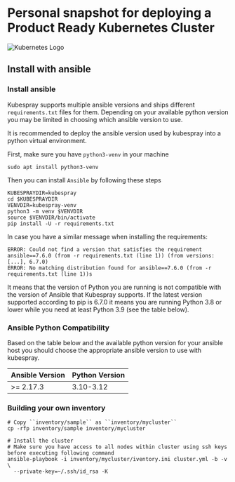 # Personal snapshot for deploying a Product Ready Kubernetes Cluster

![Kubernetes Logo](https://raw.githubusercontent.com/kubernetes-sigs/kubespray/master/docs/img/kubernetes-logo.png)

## Install with ansible

### Install ansible

Kubespray supports multiple ansible versions and ships different `requirements.txt` files for them. Depending on your available python version you may be limited in choosing which ansible version to use.

It is recommended to deploy the ansible version used by kubespray into a python virtual environment.

First, make sure you have `python3-venv` in your machine

```ShellSession
sudo apt install python3-venv
```

Then you can install `Ansible` by following these steps

```ShellSession
KUBESPRAYDIR=kubespray
cd $KUBESPRAYDIR
VENVDIR=kubespray-venv
python3 -m venv $VENVDIR
source $VENVDIR/bin/activate
pip install -U -r requirements.txt
```

In case you have a similar message when installing the requirements:

```ShellSession
ERROR: Could not find a version that satisfies the requirement ansible==7.6.0 (from -r requirements.txt (line 1)) (from versions: [...], 6.7.0)
ERROR: No matching distribution found for ansible==7.6.0 (from -r requirements.txt (line 1))s
```

It means that the version of Python you are running is not compatible with the version of Ansible that Kubespray supports. If the latest version supported according to pip is 6.7.0 it means you are running Python 3.8 or lower while you need at least Python 3.9 (see the table below).

### Ansible Python Compatibility

Based on the table below and the available python version for your ansible host you should choose the appropriate ansible version to use with kubespray.

| Ansible Version | Python Version |
|-----------------|----------------|
| >= 2.17.3       | 3.10-3.12      |

### Building your own inventory

```ShellSession
# Copy ``inventory/sample`` as ``inventory/mycluster``
cp -rfp inventory/sample inventory/mycluster

# Install the cluster
# Make sure you have access to all nodes within cluster using ssh keys before executing following command 
ansible-playbook -i inventory/mycluster/iventory.ini cluster.yml -b -v \
  --private-key=~/.ssh/id_rsa -K
```

